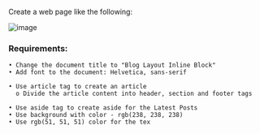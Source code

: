 Create a web page like the following:

![image](https://github.com/nsinorov/SoftUniMainPath/assets/45227327/517c1de2-8198-434a-a160-66a17548536b)

### Requirements:

    • Change the document title to "Blog Layout Inline Block"
    • Add font to the document: Helvetica, sans-serif
    
    • Use article tag to create an article    
      o Divide the article content into header, section and footer tags
      
    • Use aside tag to create aside for the Latest Posts
    • Use background with color - rgb(238, 238, 238)
    • Use rgb(51, 51, 51) color for the tex
